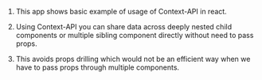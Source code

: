 1. This app shows basic example of usage of Context-API in react.

2. Using Context-API you can share data across deeply nested child components or multiple sibling component directly without need to pass props.

3. This avoids props drilling which would not be an efficient way when we have to pass props through multiple components.
